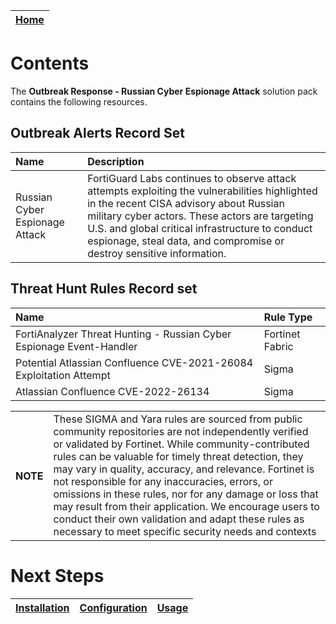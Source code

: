 | [Home](../README.md) |
 | -------------------------------------------- |

# Contents

The **Outbreak Response - Russian Cyber Espionage Attack** solution pack contains the following resources.

## Outbreak Alerts Record Set

| Name | Description |
|:-------------------------|:------------------|
| Russian Cyber Espionage Attack | FortiGuard Labs continues to observe attack attempts exploiting the vulnerabilities highlighted in the recent CISA advisory about Russian military cyber actors. These actors are targeting U.S. and global critical infrastructure to conduct espionage, steal data, and compromise or destroy sensitive information. |

## Threat Hunt Rules Record set

| Name | Rule Type |
|:-------------------------|:------------------|
| FortiAnalyzer Threat Hunting - Russian Cyber Espionage Event-Handler | Fortinet Fabric |
| Potential Atlassian Confluence CVE-2021-26084 Exploitation Attempt | Sigma |
| Atlassian Confluence CVE-2022-26134 | Sigma |


 <table><th>NOTE</th><td>These SIGMA and Yara rules are sourced from public community repositories are not independently verified or validated by Fortinet. While community-contributed rules can be valuable for timely threat detection, they may vary in quality, accuracy, and relevance. Fortinet is not responsible for any inaccuracies, errors, or omissions in these rules, nor for any damage or loss that may result from their application. We encourage users to conduct their own validation and adapt these rules as necessary to meet specific security needs and contexts</td></table> 

# Next Steps
| [Installation](./setup.md#installation) | [Configuration](./setup.md#configuration) | [Usage](./usage.md) |
| ----------------------------------------- | ------------------------------------------- | --------------------- |